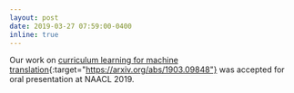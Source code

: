 ```yaml
---
layout: post
date: 2019-03-27 07:59:00-0400
inline: true
---
```


Our work on  [curriculum learning for machine translation](https://arxiv.org/abs/1903.09848){:target="https://arxiv.org/abs/1903.09848"} was accepted for oral presentation at NAACL 2019.

